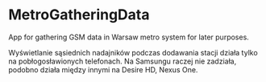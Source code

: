 # MetroGatheringData
App for gathering GSM data in Warsaw metro system for later purposes.

Wyświetlanie sąsiednich nadajników podczas dodawania stacji działa tylko na pobłogosławionych telefonach.
Na Samsungu raczej nie zadziała, podobno działa między innymi na Desire HD, Nexus One.
